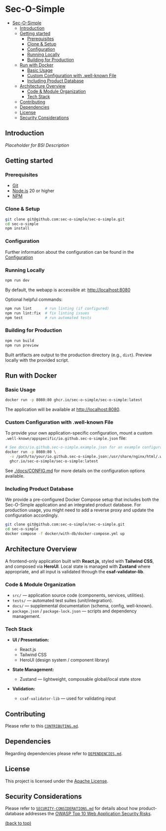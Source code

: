 # Sec-O-Simple

<!-- TOC depthfrom:2 depthto:3 -->
- [Sec-O-Simple](#sec-o-simple)
  - [Introduction](#introduction)
  - [Getting started](#getting-started)
    - [Prerequisites](#prerequisites)
    - [Clone \& Setup](#clone--setup)
    - [Configuration](#configuration)
    - [Running Locally](#running-locally)
    - [Building for Production](#building-for-production)
  - [Run with Docker](#run-with-docker)
    - [Basic Usage](#basic-usage)
    - [Custom Configuration with .well-known File](#custom-configuration-with-well-known-file)
    - [Including Product Database](#including-product-database)
  - [Architecture Overview](#architecture-overview)
    - [Code \& Module Organization](#code--module-organization)
    - [Tech Stack](#tech-stack)
  - [Contributing](#contributing)
  - [Dependencies](#dependencies)
  - [License](#license)
  - [Security Considerations](#security-considerations)
<!-- /TOC -->

## Introduction

_Placeholder for BSI Description_

## Getting started

### Prerequisites

- [Git](https://github.com)
- [Node.js](https://nodejs.org/) 20 or higher
- [NPM](https://www.npmjs.com/package/npm)

### Clone & Setup

```sh
git clone git@github.com:sec-o-simple/sec-o-simple.git
cd sec-o-simple
npm install
```

### Configuration

Further information about the configuration can be found in the [Configuration](./docs/CONFIG.md)

### Running Locally

```sh
npm run dev
```

By default, the webapp is accessible at: [http://localhost:8080](http://localhost:8080)

Optional helpful commands:

```sh
npm run lint      # run linting (if configured)
npm run lint:fix  # fix linting issues
npm test          # run automated tests
```

### Building for Production

```sh
npm run build
npm run preview
```

Built artifacts are output to the production directory (e.g., `dist`). Preview locally with the provided script.

## Run with Docker

### Basic Usage

```bash
docker run -p 8080:80 ghcr.io/sec-o-simple/sec-o-simple:latest
```

The application will be available at [http://localhost:8080](http://localhost:8080).

### Custom Configuration with .well-known File

To provide your own application-specific configuration, mount a custom `.well-known/appspecific/io.github.sec-o-simple.json` file:

```bash
# See docs/io.github.sec-o-simple.example.json for an example configuration
docker run -p 8080:80 \
  -v /path/to/your/io.github.sec-o-simple.json:/usr/share/nginx/html/.well-known/appspecific/io.github.sec-o-simple.json:ro \
  ghcr.io/sec-o-simple/sec-o-simple:latest
```

See [./docs/CONFIG.md](./docs/CONFIG.md) for more details on the configuration options available.

### Including Product Database

We provide a pre-configured Docker Compose setup that includes both the Sec-O-Simple application and an integrated product database. For production usage, you might need to add a reverse proxy and update the configuration accordingly.

```bash
git clone git@github.com:sec-o-simple/sec-o-simple.git
cd sec-o-simple
docker compose -f docker/with-db/docker-compose.yml up
```

## Architecture Overview

A frontend-only application built with **React.js**, styled with **Tailwind CSS**, and composed via **HeroUI**. Local state is managed with **Zustand** where appropriate, and all input is validated through the **csaf-validator-lib**.

### Code & Module Organization

- `src/` — application source code (components, services, utilities).  
- `tests/` — automated test suites (unit/integration).  
- `docs/` — supplemental documentation (schema, config, well-known).  
- `package.json` / `package-lock.json` — scripts and dependency management.

### Tech Stack

- **UI / Presentation:**  
  - React.js  
  - Tailwind CSS  
  - HeroUI (design system / component library)  

- **State Management:**  
  - Zustand — lightweight, composable global/local state store

- **Validation:**  
  - `csaf-validator-lib` — used for validating input 

## Contributing

Please refer to this [`CONTRIBUTING.md`](CONTRIBUTING.md).

## Dependencies

Regarding dependencies please refer to [`DEPENDENCIES.md`](DEPENDENCIES.md).

## License

This project is licensed under the [Apache License](./LICENSE).  

## Security Considerations

Please refer to [`SECURITY-CONSIDERATIONS.md`](SECURITY-CONSIDERATIONS.md) for details about how product-database addresses the [OWASP Top 10 Web Application Security Risks](https://owasp.org/www-project-top-ten/).

[(back to top)](#bsi-secvisogram-csaf-20-web-editor)